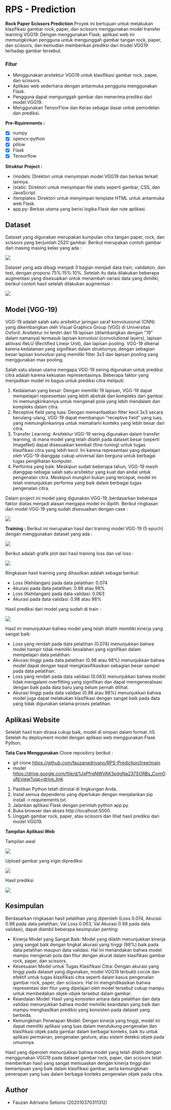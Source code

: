# RPS - Prediction

**Rock Paper Scissors Prediction**
Proyek ini bertujuan untuk melakukan klasifikasi gambar rock, paper, dan scissors menggunakan model transfer learning VGG19. Dengan menggunakan Flask, aplikasi web ini memungkinkan pengguna untuk mengunggah gambar tangan rock, paper, dan scissors, dan kemudian memberikan prediksi dari model VGG19 terhadap gambar tersebut.

### Fitur 
* Menggunakan arsitektur VGG19 untuk klasifikasi gambar rock, paper, dan scissors.
* Aplikasi web sederhana dengan antarmuka pengguna menggunakan Flask.
* Pengguna dapat mengunggah gambar dan menerima prediksi dari model VGG19.
* Menggunakan TensorFlow dan Keras sebagai dasar untuk pemodelan dan prediksi.

**Pre-Rquirements :**

- [x] numpy
- [x] opencv-python
- [x] pillow
- [x] Flask
- [x] Tensorflow

**Struktur Project :**
* /models: Direktori untuk menyimpan model VGG19 dan berkas terkait lainnya.
* /static: Direktori untuk menyimpan file statis seperti gambar, CSS, dan JavaScript.
* /templates: Direktori untuk menyimpan template HTML untuk antarmuka web Flask.
* app.py: Berkas utama yang berisi logika Flask dan rute aplikasi.


## Dataset
Dataset yang digunakan merupakan kumpulan citra tangan paper, rock, dan scissors yang berjumlah 2520 gambar.
Berikut merupakan contoh gambar dari masing masing kelas yang ada :

<img src="gambar/download.png"/>

Dataset yang ada dibagi menjadi 3 bagian menjadi data train, validation, dan test, dengan proporsi 75%:15%:10%.
Setelah itu data dilakukan beberapa augmentasi yang disesuaikan untuk menambah variasi data yang dimiliki, berikut contoh hasil setelah dilakukan augmentasi :

<img src="gambar/download (1).png"/>

## Model (VGG-19)
VGG-19 adalah salah satu arsitektur jaringan saraf konvolusional (CNN) yang dikembangkan oleh Visual Graphics Group (VGG) di Universitas Oxford. Arsitektur ini terdiri dari 19 lapisan (dilambangkan dengan "19" dalam namanya) termasuk lapisan konvolusi (convolutional layers), lapisan aktivasi ReLU (Rectified Linear Unit), dan lapisan pooling. VGG-19 dikenal karena kedalaman yang signifikan dalam strukturnya, dengan sebagian besar lapisan konvolusi yang memiliki filter 3x3 dan lapisan pooling yang menggunakan max pooling.

Salah satu alasan utama mengapa VGG-19 sering digunakan untuk prediksi citra adalah karena kekuatan representasinya. Beberapa faktor yang menjadikan model ini bagus untuk prediksi citra meliputi:
1. Kedalaman yang besar: Dengan memiliki 19 lapisan, VGG-19 dapat mempelajari representasi yang lebih abstrak dan kompleks dari gambar. Ini memungkinkannya untuk mengenali pola yang lebih mendalam dan kompleks dalam citra.
2. Receptive field yang luas: Dengan memanfaatkan filter kecil 3x3 secara berulang-ulang, VGG-19 dapat membangun "receptive field" yang luas, yang memungkinkannya untuk memahami konteks yang lebih besar dari citra.
3. Transfer Learning: Arsitektur VGG-19 sering digunakan dalam transfer learning, di mana model yang telah dilatih pada dataset besar (seperti ImageNet) dapat disesuaikan kembali (fine-tuning) untuk tugas klasifikasi citra yang lebih kecil. Ini karena representasi yang dipelajari oleh VGG-19 dianggap cukup universal dan berguna untuk berbagai tugas penglihatan komputer.
4. Performa yang baik: Meskipun sudah beberapa tahun, VGG-19 masih dianggap sebagai salah satu arsitektur yang kuat dan andal untuk pengenalan citra. Meskipun mungkin bukan yang tercepat, model ini telah menunjukkan performa yang baik dalam berbagai tugas pengenalan citra.

Dalam project ini model yang digunakan VGG-19, berdasarkan beberapa faktor diatas menjadi alasan mengapa model ini dipilih. Berikut ringkasan dari model VGG-19 yang sudah disesuaikan dengan case :

<img src="gambar/download (2).png"/>

**Training :**
Berikut ini merupakan hasil dari training model VGG-19 (5 epoch) dengan menggunakan dataset yang ada :

<img src="gambar/Capture4.JPG"/>

Berikut adalah grafik plot dari hasil training loss dan val loss :

<img src="gambar/Capture5.JPG"/>

Ringkasan hasil training yang dihasilkan adalah sebagai berikut:
* Loss (Kehilangan) pada data pelatihan: 0.074
* Akurasi pada data pelatihan: 0.98 atau 98%
* Loss (Kehilangan) pada data validasi: 0.063
* Akurasi pada data validasi: 0.98 atau 98%

Hasil prediksi dari model yang sudah di train :

<img src="gambar/Capture6.JPG"/>

Hasil ini menunjukkan bahwa model yang telah dilatih memiliki kinerja yang sangat baik:
* Loss yang rendah pada data pelatihan (0.074) menunjukkan bahwa model hampir tidak memiliki kesalahan yang signifikan dalam mempelajari data pelatihan.
* Akurasi tinggi pada data pelatihan (0.98 atau 98%) menunjukkan bahwa model dapat dengan tepat mengklasifikasikan sebagian besar sampel pada data pelatihan.
* Loss yang rendah pada data validasi (0.063) menunjukkan bahwa model tidak mengalami overfitting yang signifikan dan dapat memgeneralisasi dengan baik pada data baru yang belum pernah dilihat.
* Akurasi tinggi pada data validasi (0.98 atau 98%) menunjukkan bahwa model juga dapat melakukan klasifikasi dengan sangat baik pada data yang tidak digunakan selama proses pelatihan.

## Aplikasi Website
Setelah hasil train dirasa cukup baik, model di simpan dalam format .h5. Setelah itu deployment model dengan aplikasi web menggunakan Flask Python.

**Tata Cara Menggunakan**
Clone repository berikut :
- git clone https://github.com/fauzanadrivano/RPS-Prediction/tree/main
- model https://drive.google.com/file/d/1JqPfrqNWVAK3pdgNa237SORBs_ComOuN/view?usp=drive_link

1. Pastikan Python telah diinstal di lingkungan Anda.
2. Instal semua dependensi yang diperlukan dengan menjalankan pip install -r requirements.txt.
3. Jalankan aplikasi Flask dengan perintah python app.py.
4. Buka browser dan akses http://localhost:5000.
5. Unggah gambar rock, paper, atau scissors dan lihat hasil prediksi dari model VGG19.

**Tampilan Aplikasi Web**

Tampilan awal

<img src="gambar/Capture.JPG"/>

Upload gambar yang ingin diprediksi

<img src="gambar/Capture2.JPG"/>

Hasil prediksi

<img src="gambar/Capture3.JPG"/>

## Kesimpulan
Berdasarkan ringkasan hasil pelatihan yang diperoleh (Loss 0.074, Akurasi 0.98 pada data pelatihan; Val Loss 0.063, Val Akurasi 0.98 pada data validasi), dapat diambil beberapa kesimpulan penting:

* Kinerja Model yang Sangat Baik: Model yang dilatih menunjukkan kinerja yang sangat baik dengan tingkat akurasi yang tinggi (98%) baik pada data pelatihan maupun data validasi. Hal ini menandakan bahwa model mampu mengenali pola dan fitur dengan akurat dalam klasifikasi gambar rock, paper, dan scissors.
* Kesesuaian Model untuk Tugas Klasifikasi Citra: Dengan akurasi yang tinggi pada dataset yang digunakan, model VGG19 terbukti cocok dan efektif untuk tugas klasifikasi citra seperti dalam kasus pengenalan gambar rock, paper, dan scissors. Hal ini mengindikasikan bahwa representasi dan fitur yang dipelajari oleh model tersebut cukup mampu untuk membedakan objek-objek tersebut dalam gambar.
* Keandalan Model: Hasil yang konsisten antara data pelatihan dan data validasi menunjukkan bahwa model memiliki keandalan yang baik dan mampu menghasilkan prediksi yang konsisten pada dataset yang berbeda.
* Kemungkinan Penerapan Model: Dengan kinerja yang tinggi, model ini dapat memiliki aplikasi yang luas dalam mendukung pengenalan dan klasifikasi objek pada gambar dalam berbagai konteks, baik itu untuk aplikasi permainan, pengenalan gesture, atau sistem deteksi objek pada umumnya.

Hasil yang diperoleh menunjukkan bahwa model yang telah dilatih dengan menggunakan VGG19 pada dataset gambar rock, paper, dan scissors telah memberikan hasil yang sangat memuaskan dengan kinerja tinggi dan kemampuan yang baik dalam klasifikasi gambar, serta kemungkinan penerapan yang luas dalam berbagai konteks pengenalan objek pada citra.

## Author
- Fauzan Adrivano Setiono (202010370311312)
